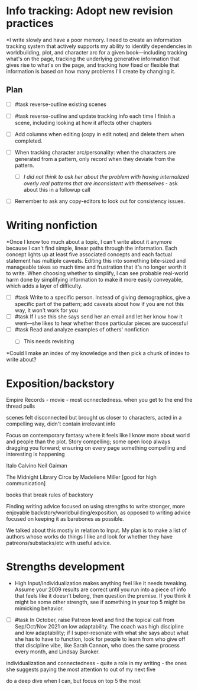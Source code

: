 
# Info tracking: Adopt new revision practices
*I write slowly and have a poor memory. I need to create an information tracking system that actively supports my ability to identify dependencies in worldbuilding, plot, and character arc for a given book—including tracking what's on the page, tracking the underlying generative information that gives rise to what's on the page, and tracking how fixed or flexible that information is based on how many problems I'll create by changing it.

## Plan
- [ ] #task reverse-outline existing scenes
- [ ] #task reverse-outline and update tracking info each time I finish a scene, including looking at how it affects other chapters
- [ ] Add columns when editing (copy in edit notes) and delete them when completed. 
- [ ] When tracking character arc/personality: when the characters are generated from a pattern, only record when they deviate from the pattern. 
	- [ ] *I did not think to ask her about the problem with having internalized overly real patterns that are inconsistent with themselves* - ask about this in a followup call
- [ ] Remember to ask any copy-editors to look out for consistency issues. 



# Writing nonfiction
*Once I know too much about a topic, I can't write about it anymore because I can't find simple, linear paths through the information. Each concept lights up at least five associated concepts and each factual statement has multiple caveats. Editing this into something bite-sized and manageable takes so much time and frustration that it's no longer worth it to write. When choosing whether to simplify, I can see probable real-world harm done by simplifying information to make it more easily conveyable, which adds a layer of difficulty. 

- [ ] #task Write to a specific person. Instead of giving demographics, give a specific part of the pattern; add caveats about how if you are not this way, it won't work for you
- [ ] #task If I use this she says send her an email and let her know how it went—she likes to hear whether those particular pieces are successful
- [ ] #task Read and analyze examples of others' nonfiction
	- [ ] This needs revisiting


*Could I make an index of my knowledge and then pick a chunk of index to write about?


# Exposition/backstory

Empire Records - movie - most ocnnectedness. when you get to the end the thread pulls

scenes felt disconnected but brought us closer to characters, acted in a compelling way, didn't contain irrelevant info

Focus on contemporary fantasy where it feels like I know more about world and people than the plot. Story compelling; some open loop always dragging you forward; ensuring on every page something compelling and interesting is happening

Italo Calvino
Neil Gaiman

The Midnight Library
Circe by Madeliene Miller [good for high communication]

books that break rules of backstory

Finding writing advice focused on using strengths to write stronger, more enjoyable backstory/worldbuilding/exposition, as opposed to writing advice focused on keeping it as barebones as possible. 

We talked about this mostly in relation to Input. My plan is to make a list of authors whose works do things I like and look for whether they have patreons/substacks/etc with useful advice. 




# Strengths development
* High Input/Individualization makes anything feel like it needs tweaking. Assume your 2009 results are correct until you run into a piece of info that feels like it doesn't belong, then question the premise. If you think it might be some other strength, see if something in your top 5 might be mimicking behavior. 
- [ ] #task In October, raise Patreon level and find the topical call from Sep/Oct/Nov 2021 on low adaptability. The coach was high discipline and low adaptability; if I super-resonate with what she says about what she has to have to function, look for people to learn from who give off that discipline vibe, like Sarah Cannon, who does the same process every month, and Lindsay Buroker.

individualization and connectedness - quite a role in my writing - the ones she suggests paying the most attention to out of my next five

do a deep dive when I can, but focus on top 5 the most 
